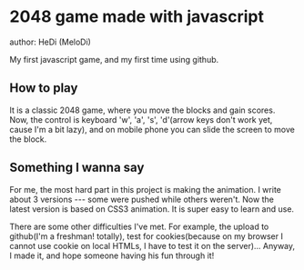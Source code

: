 # 2048 game made with javascript

author: HeDi (MeloDi)

My first javascript game, and my first time using github.

## How to play

It is a classic 2048 game, where you move the blocks and gain scores. Now, the control is keyboard 'w', 'a', 's', 'd'(arrow keys don't work yet, cause I'm a bit lazy), and on mobile phone you can slide the screen to move the block.

## Something I wanna say

For me, the most hard part in this project is making the animation. I write about 3 versions --- some were pushed while others weren't. Now the latest version is based on CSS3 animation. It is super easy to learn and use.

There are some other difficulties I've met. For example, the upload to github(I'm a freshman! totally), test for cookies(because on my browser I cannot use cookie on local HTMLs, I have to test it on the server)... Anyway, I made it, and hope someone having his fun through it!

